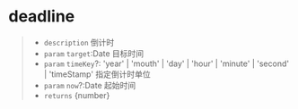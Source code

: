 # deadline

> - `description` 倒计时
> - `param` `target`:Date 目标时间
> - `param` `timeKey`?: 'year' | 'mouth' | 'day' | 'hour' | 'minute' | 'second' | 'timeStamp'  指定倒计时单位
> - `param` `now`?:Date 起始时间
> - `returns` {number} 
